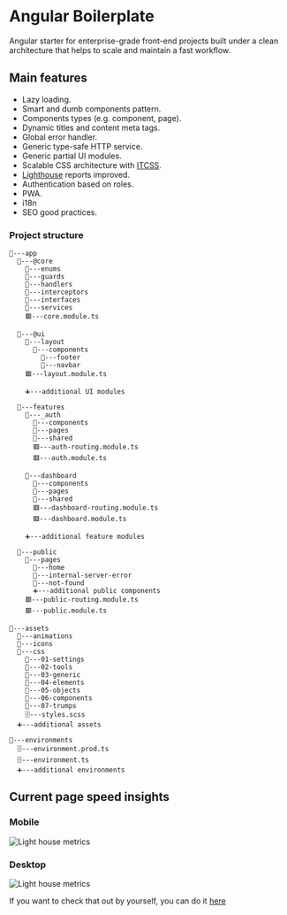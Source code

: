 # Angular Boilerplate

Angular starter for enterprise-grade front-end projects built under a clean architecture that helps to scale and maintain a fast workflow.

## Main features

- Lazy loading.
- Smart and dumb components pattern.
- Components types (e.g. component, page).
- Dynamic titles and content meta tags.
- Global error handler.
- Generic type-safe HTTP service.
- Generic partial UI modules.
- Scalable CSS architecture with [ITCSS](https://itcss.io/).
- [Lighthouse](https://developers.google.com/web/tools/lighthouse) reports improved.
- Authentication based on roles.
- PWA.
- i18n
- SEO good practices.

### Project structure

```
📁---app
  📁---@core
    📁---enums
    📁---guards
    📁---handlers
    📁---interceptors
    📁---interfaces
    📁---services
    🟥---core.module.ts

  📁---@ui
    📁---layout
      📁---components
        📁---footer
        📁---navbar
    🟥---layout.module.ts

    ➕---additional UI modules

  📁---features
    📁---_auth
      📁---components
      📁---pages
      📁---shared
      🟥---auth-routing.module.ts
      🟥---auth.module.ts

    📁---dashboard
      📁---components
      📁---pages
      📁---shared
      🟥---dashboard-routing.module.ts
      🟥---dashboard.module.ts

    ➕---additional feature modules

  📁---public
    📁---pages
      📁---home
      📁---internal-server-error
      📁---not-found
      ➕---additional public components
    🟥---public-routing.module.ts
    🟥---public.module.ts

📁---assets
  📁---animations
  📁---icons
  📁---css
    📁---01-settings
    📁---02-tools
    📁---03-generic
    📁---04-elements
    📁---05-objects
    📁---06-components
    📁---07-trumps
    🗄️---styles.scss
  ➕---additional assets

📁---environments
  🗄️---environment.prod.ts
  🗄️---environment.ts
  ➕---additional environments
```

## Current page speed insights

### Mobile

![Light house metrics](https://i.imgur.com/ppul95L.png)

### Desktop

![Light house metrics](https://imgur.com/eMCTu25.png)

If you want to check that out by yourself, you can do it [here](https://developers.google.com/speed/pagespeed/insights/?hl=es&url=https%3A%2F%2Fangularboilerplate.netlify.app%2Flogin%3FreturnUrl%3D%252F&tab=desktop)
